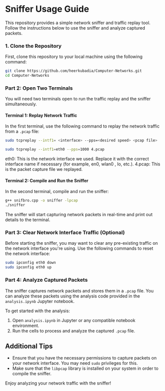 # Sniffer Usage Guide

This repository provides a simple network sniffer and traffic replay tool. Follow the instructions below to use the sniffer and analyze captured packets.

### 1. Clone the Repository
First, clone this repository to your local machine using the following command:

```bash
git clone https://github.com/heerkubadia/Computer-Networks.git
cd Computer-Networks
```

### Part 2: Open Two Terminals

You will need two terminals open to run the traffic replay and the sniffer simultaneously.

#### Terminal 1: Replay Network Traffic
In the first terminal, use the following command to replay the network traffic from a `.pcap` file:

```bash
sudo tcpreplay --intf1= <interface> --pps=<desired speed> <pcap file>
```
```bash
sudo tcpreplay --intf1=eth0 --pps=1000 4.pcap
```

eth0: This is the network interface we used. Replace it with the correct interface name if necessary (for example, en0, wlan0 , lo, etc.).
4.pcap: This is the packet capture file we replayed. 

#### Terminal 2: Compile and Run the Sniffer

In the second terminal, compile and run the sniffer:
```bash
g++ snifbro.cpp -o sniffer -lpcap
./sniffer
```
The sniffer will start capturing network packets in real-time and print out details to the terminal.


### Part 3: Clear Network Interface Traffic (Optional)

Before starting the sniffer, you may want to clear any pre-existing traffic on the network interface you're using. Use the following commands to reset the network interface:

```bash
sudo ipconfig eth0 down
sudo ipconfig eth0 up
```

### Part 4: Analyze Captured Packets

The sniffer captures network packets and stores them in a `.pcap` file. You can analyze these packets using the analysis code provided in the `analysis.ipynb` Jupyter notebook.

To get started with the analysis:

1. Open `analysis.ipynb` in Jupyter or any compatible notebook environment.
2. Run the cells to process and analyze the captured `.pcap` file.

## Additional Tips
- Ensure that you have the necessary permissions to capture packets on your network interface. You may need `sudo` privileges for this.
- Make sure that the `libpcap` library is installed on your system in order to compile the sniffer.

Enjoy analyzing your network traffic with the sniffer!

